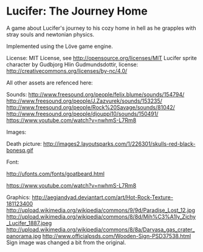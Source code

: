 Lucifer: The Journey Home
=======

A game about Lucifer's journey to his cozy home in hell as he grapples with stray souls and newtonian physics.

Implemented using the Löve game engine.

License: MIT License, see http://opensource.org/licenses/MIT
Lucifer sprite character by Gudbjorg Hlin Gudmundsdottir, license: http://creativecommons.org/licenses/by-nc/4.0/

All other assets are refenced here:

Sounds:
http://www.freesound.org/people/felix.blume/sounds/154794/
http://www.freesound.org/people/J.Zazvurek/sounds/153235/
http://www.freesound.org/people/Rock%20Savage/sounds/81042/
http://www.freesound.org/people/djouppi10/sounds/150491/
https://www.youtube.com/watch?v=nwhmS-L7Rm8


Images:

Death picture: http://images2.layoutsparks.com/1/226301/skulls-red-black-bonesq.gif


Font:

http://ufonts.com/fonts/goatbeard.html


https://www.youtube.com/watch?v=nwhmS-L7Rm8

Graphics:
http://aegiandyad.deviantart.com/art/Hot-Rock-Texture-181123400
http://upload.wikimedia.org/wikipedia/commons/9/9d/Paradise_Lost_12.jpg
http://upload.wikimedia.org/wikipedia/commons/8/8d/Mih%C3%A1ly_Zichy_Lucifer_1887.jpeg
http://upload.wikimedia.org/wikipedia/commons/8/8a/Darvasa_gas_crater_panorama.jpg
http://www.officialpsds.com/Wooden-Sign-PSD37538.html
Sign image was changed a bit from the original.